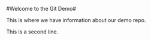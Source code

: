 #Welcome to the Git Demo#

This is where we have information about our demo repo.

This is a second line.